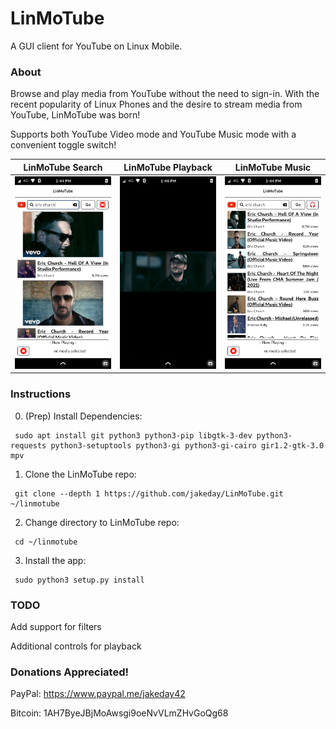 # LinMoTube

A GUI client for YouTube on Linux Mobile.

### About
Browse and play media from YouTube without the need to sign-in. With the recent popularity of Linux Phones and the desire to stream media from YouTube, LinMoTube was born!

Supports both YouTube Video mode and YouTube Music mode with a convenient toggle switch!

LinMoTube Search | LinMoTube Playback | LinMoTube Music
:-------------------------:|:-------------------------:|:-------------------------:
![Video List](https://github.com/jakeday/LinMoTube/blob/master/docs/LinMoTube-VideosPage.png?raw=true) | ![Playback](https://github.com/jakeday/LinMoTube/blob/master/docs/LinMoTube-VideoPlayback.png?raw=true) | ![Music List](https://github.com/jakeday/LinMoTube/blob/master/docs/LinMoTube-MusicPage.png?raw=true)

### Instructions

0. (Prep) Install Dependencies:
  ```
   sudo apt install git python3 python3-pip libgtk-3-dev python3-requests python3-setuptools python3-gi python3-gi-cairo gir1.2-gtk-3.0 mpv
  ```
1. Clone the LinMoTube repo:
  ```
   git clone --depth 1 https://github.com/jakeday/LinMoTube.git ~/linmotube
  ```
2. Change directory to LinMoTube repo:
  ```
   cd ~/linmotube
  ```
3. Install the app:
  ```
   sudo python3 setup.py install
  ```

### TODO

Add support for filters

Additional controls for playback

### Donations Appreciated!

PayPal: https://www.paypal.me/jakeday42

Bitcoin: 1AH7ByeJBjMoAwsgi9oeNvVLmZHvGoQg68
